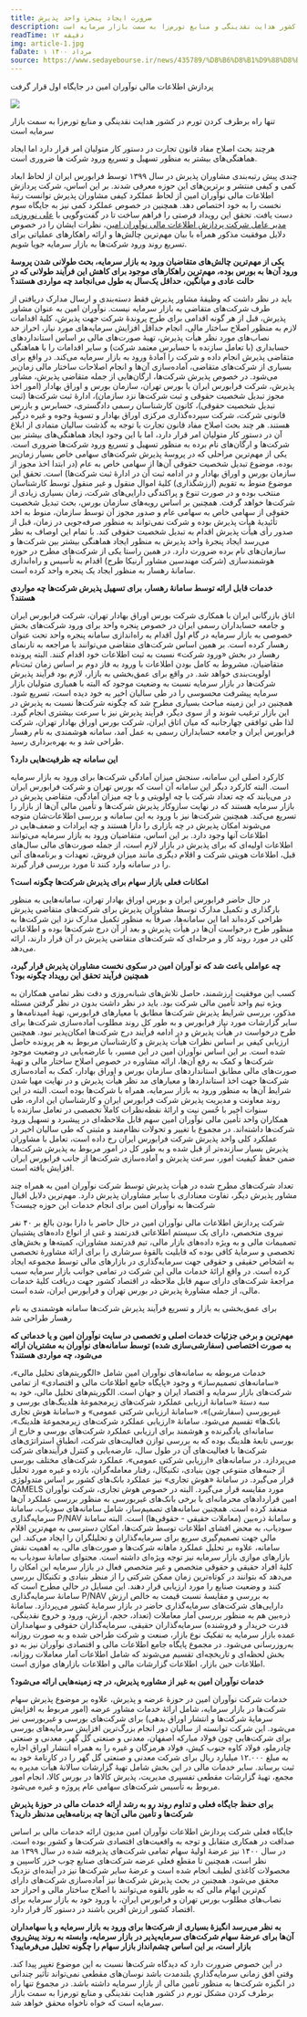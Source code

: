 ```yaml
---
title: ضرورت ایجاد پنجرۀ واحد پذیرش
description: تنها راه برطرف کردن تورم در کشور هدایت نقدینگی و منابع تورم‌زا به سمت بازار سرمایه است
readTime: ۱۲ دقیقه
img: article-1.jpg
faDate: ۱ مرداد ۱۴۰۰ 
source: https://www.sedayebourse.ir/news/435789/%D8%B6%D8%B1%D9%88%D8%B1%D8%AA-%D8%A7%DB%8C%D8%AC%D8%A7%D8%AF-%D9%BE%D9%86%D8%AC%D8%B1%DB%80-%D9%88%D8%A7%D8%AD%D8%AF-%D9%BE%D8%B0%DB%8C%D8%B1%D8%B4
---
```

پردازش اطلاعات مالی نوآوران امین در جایگاه اول قرار گرفت

![](https://media.sedayebourse.ir/d/2021/07/16/3/1000777.jpg)
 
 تنها راه برطرف کردن تورم در کشور هدایت نقدینگی و منابع تورم‌زا به سمت بازار سرمایه است

هرچند بحث اصلاح مفاد قانون تجارت در دستور کار متولیان امر قرار دارد اما ایجاد هماهنگی‌های بیشتر به منظور تسهیل و تسریع ورود شرکت ها ضروری است.

چندی پیش رتبه‌بندی مشاوران پذیرش در سال ۱۳۹۹ توسط فرابورس ایران از لحاظ ابعاد کمی و کیفی منتشر و برترین‌های این حوزه معرفی شدند. بر این اساس، شرکت پردازش اطلاعات مالی نوآوران امین از لحاظ عملکرد کیفی مشاوران پذیرش توانست رتبۀ نخست را به خود اختصاص دهد. همچنین در خصوص عملکرد کمی نیز به جایگاه سوم دست یافت. تحقق این رویداد فرصتی را فراهم ساخت تا در گفت‌وگویی با [علی نوروزی، مدیر عامل شرکت پردازش اطلاعات مالی نوآوران امین](https://www.sedayebourse.ir/search?q=+%D9%86%D9%88%D8%A2%D9%88%D8%B1%D8%A7%D9%86+%D8%A7%D9%85%DB%8C%D9%86)، نظرات ایشان را در خصوص دلایل موفقیت مذکور همراه با بیان مهم‌ترین چالش‌ها و ارائه راهکارهای عملیاتی برای تسریع روند ورود شرکت‌ها به بازار سرمایه جویا شویم.


**یکی از مهم‌ترین چالش‌های متقاضیان ورود به بازار سرمایه، بحث طولانی شدن پروسۀ ورود آن‌ها به بورس بوده، مهم‌ترین راهکارهای موجود برای کاهش این فرآیند طولانی که در حالت عادی و میانگین، حداقل یک‌سال به طول می‌انجامد چه مواردی هستند؟**

باید در نظر داشت که وظیفۀ مشاور پذیرش فقط دسته‌بندی و ارسال مدارک دریافتی از طرف شرکت‌های متقاضی به بازار سرمایه نیست. نوآوران امین به عنوان مشاور پذیرش، قبل از هر گونه اقدامی برای طرح پروندۀ شرکت جهت پذیرش، کلیۀ اقدامات لازم به منظور اصلاح ساختار مالی، انجام حداقل افزایش سرمایه‌های مورد نیاز، احراز حد نصاب‌های مورد نظر هیأت پذیرش، تهیۀ صورت‌های مالی بر اساس استانداردهای حسابداری (با تعامل سازنده با حسابرس معتمد شرکت) و سایر اقدامات را با هماهنگی متقاضی پذیرش انجام داده و شرکت را آمادۀ ورود به بازار سرمایه می‌کند. در واقع برای بسیاری از شرکت‌های متقاضی، آماده‌سازی آن‌ها و انجام اصلاحات ساختار مالی زمان‌بر می‌شود.
در خصوص پذیرش شرکت‌ها، ارگان‌هایی از جمله متقاضی پذیرش، مشاور پذیرش، شرکت فرابورس ایران یا بورس تهران، سازمان بورس و اوراق بهادار (امور اخذ مجوز تبدیل شخصیت حقوقی و ثبت شرکت‌ها نزد سازمان)، ادارۀ ثبت شرکت‌ها (ثبت تبدیل شخصیت حقوقی)، کانون کارشناسان رسمی دادگستری، حسابرس و بازرس قانونی شرکت، شرکت سپرده‌گذاری مرکزی اوراق بهادار و تسویۀ وجوه و غیره درگیر هستند.
هر چند بحث اصلاح مفاد قانون تجارت با توجه به گذشت سالیان متمادی از ابلاغ آن در دستور کار متولیان امر قرار دارد، اما با این وجود ایجاد هماهنگی‌های بیشتر بین شرکت‌ها و ارگان‌های نام برده به منظور تسهیل و تسریع ورود شرکت‌ها ضروری است. یکی از مهم‌ترین مراحلی که در پروسۀ پذیرش شرکت‌های سهامی خاص بسیار زمان‌بر بوده، موضوع تبدیل شخصیت حقوقی آن‌ها از سهامی خاص به عام (در ابتدا اخذ مجوز از سازمان بورس و اوراق بهادار و در ادامه ثبت آن در ادارۀ ثبت شرکت‌ها) است. تحقق این موضوع منوط به تقویم (ارزشگذاری) کلیۀ اموال منقول و غیر منقول توسط کارشناسان منتخب بوده و در صورت تنوع و پراکندگی دارایی‌های شرکت، زمان بسیاری زیادی از شرکت‌ها خواهد گرفت. همچنین بر اساس رویه‌های سازمان بورس، بحث تبدیل شخصیت حقوقی از سهامی خاص به سهامی عام و صدور مجوز آن توسط سازمان، منوط به اخد تأئیدیۀ هیأت پذیرش بوده و شرکت نمی‌تواند به منظور صرفه‌جویی در زمان، قبل از صدور رأی هیأت پذیرش اقدام به تبدیل شخصیت حقوقی کند.
با تمام این اوصاف به نظر می‌رسد ایجاد پنجرۀ واحد پذیرش به منظور ایجاد هماهنگی بیشتر بین شرکت‌ها و سازمان‌های نام برده ضرورت دارد. در همین راستا یکی از شرکت‌های مطرح در حوزه هوشمندسازی (شرکت مهندسین مشاور آرنیکا طرح) اقدام به تأسیس و راه‌اندازی سامانۀ رهسار به منظور ایجاد یک پنجره واحد کرده است.


**خدمات قابل ارائه توسط سامانۀ رهسار، برای تسهیل پذیرش شرکت‌ها چه مواردی هستند؟**

اتاق بازرگانی ایران با همکاری شرکت بورس اوراق بهادار تهران، شرکت فرابورس ایران و جامعه حسابداران رسمی ایران در خصوص پنجره واحد برای ورود شرکت‌های بخش خصوصی به بازار سرمایه در گام اول اقدام به راه‌اندازی سامانه پنجره واحد تحت عنوان رهسار کرده است. بر همین اساس شرکت‌های متقاضی ‌می‌توانند با مراجعه به تارنمای رهسار در بخش «ورود شرکت» نسبت به ثبت اطلاعات خود اقدام کنند. البته پرونده متقاضیان، مشروط به کامل بودن اطلاعات با ورود به فاز دوم بر اساس زمان ثبت‌نام اولویت‌بندی خواهد شد.
در واقع برای عمق‌بخشی به بازار، لازم بود فرآیند پذیرش شرکت‌ها در بازار سرمایه نسبت به وضعیت موجود که البته با همیاری متولیان بازار سرمایه پیشرفت محسوسی را در طی سالیان اخیر به خود دیده است، تسریع شود. همچنین در این زمینه مباحث بسیاری مطرح شد که چگونه شرکت‌ها نسبت به پذیرش در این بازار ترغیب شوند و از سوی دیگر، فرآیند پذیرش نیز با سرعت بیشتری انجام گیرد. لذا طی توافقی چهارجانبه که میان اتاق ایران، شرکت بورس اوراق بهادار تهران، شرکت فرابورس ایران و جامعه حسابداران رسمی به عمل آمد، سامانه هوشمندی به نام رهسار طراحی شد و به بهره‌برداری رسید.


**این سامانه چه ظرفیت‌هایی دارد؟**

کارکرد اصلی این سامانه، سنجش میزان آمادگی شرکت‌ها برای ورود به بازار سرمایه است. البته کارکرد دیگر این سامانه آن است که بورس تهران و شرکت فرابورس ایران در ‌می‌یابند که چه تعداد شرکت با چه اولویتی و با چه میزان آمادگی، متقاضی پذیرش در بازار سرمایه هستند که در نهایت سازوکار پذیرش شرکت‌ها و تأمین مالی آن‌ها از بازار را تسریع می‌کند. همچنین شرکت‌ها نیز با ورود به این سامانه و بررسی اطلاعات‌شان متوجه ‌می‌شوند امکان پذیرش در چه بازاری را دارا هستند و چه ایرادات و ضعف‌هایی در اطلاعات آنها وجود دارد. بر این اساس، متقاضیان ورود به بازار سرمایه ‌می‌توانند اطلاعات اولیه‌ای که برای پذیرش در بازار لازم است، از جمله صورت‌های مالی سال‌های قبل، اطلاعات هویتی شرکت و اقلام دیگری مانند میزان فروش، تعهدات و برنامه‌های آتی را در سامانه وارد کنند تا مورد بررسی قرار گیرند.


**امکانات فعلی بازار سهام برای پذیرش شرکت‌ها چگونه است؟**

در حال حاضر فرابورس ایران و بورس اوراق بهادار تهران، سامانه‌هایی به منظور بارگذاری و تکمیل مدارک توسط مشاوران پذیرش برای شرکت‌های متقاضی پذیرش طراحی کرده‌اند اما این سامانه‌ها، صرفاً به منظور تکمیل مدارک نزد این شرکت‌ها به منظور طرح درخواست آن‌ها در هیأت پذیرش و بعد از آن درج شرکت‌ها بوده و اطلاعاتی کلی در مورد روند کار و مرحله‌ای که شرکت‌های متقاضی پذیرش در آن قرار دارند، ارائه می‌دهد.


**چه عواملی باعث شد که نو آوران امین در سکوی نخست مشاوران پذیرش قرار گیرد، همچنین فرآیند تحقق این رویداد چگونه بود؟**

کسب این موفقیت ارزشمند، حاصل تلاش‌های شبانه‌روزی و دقت نظر تمامی همکاران به ویژه تیم واحد تأمین مالی شرکت بود. باید در نظر داشت بدون در نظر گرفتن مسئله مذکور، بررسی شرایط پذیرش شرکت‌ها مطابق با معیارهای فرابورس، تهیۀ امیدنامه‌ها و سایر گزارشات مورد نیاز فرابورس و به طور کل روند مطلوب آماده‌سازی شرکت‌ها برای طرح درخواست در هیأت پذیرش و در ادامه فرآیند درج شرکت‌ها امکان‌پذیر نبود. همچنین ارزیابی کیفی بر اساس نظرات هیأت پذیرش و کارشناسان مربوط به هر پرونده حاصل شده است. بر این اساس نوآوران امین در این مسیر، با عارضه‌یابی در وضعیت موجود شرکت‌ها و کمک به رفع آن‌ها، ارائه مشاوره در خصوص اصلاح ساختار مالی و تهیۀ صورت‌های مالی مطابق استانداردهای سازمان بورس و اوراق بهادار، کمک به آماده‌سازی شرکت‌ها جهت اخذ استانداردها و معیارهای مد نظر هیأت پذیرش و در نهایت مهیا شدن شرایط آن‌ها به منظور ورود به بازار سرمایه، همراه با شرکت‌ها بوده است. البته در این روند معاونت و مدیریت پذیرش شرکت فرابورس ایران و کارشناسان این اداره، طی سنوات اخیر با حُسن نیت و ارائۀ نقطه‌نظرات کاملاً تخصصی در تعامل سازنده با همکاران واحد تأمین مالی نوآوران امین سهم قابل ملاحظه‌ای در پیشبرد و تسهیل ورود شرکت‌ها داشته‌اند. در مجموع با تغییر و تحولات نظام‌مند و مثبتی که طی سالیان اخیر در عملکرد کلی واحد پذیرش شرکت فرابورس ایران رخ داده است، تعامل با مشاوران پذیرش بسیار سازنده‌تر از قبل شده و به طور کل در امور مربوط به پذیرش شرکت‌ها، ضمن حفظ کیفیت امور، سرعت پذیرش و آماده‌سازی شرکت‌ها از جانب فرابورس ایران افزایش یافته است.

تعداد شرکت‌های مطرح شده در هیأت پذیرش توسط شرکت نوآوران امین به همراه چند مشاور پذیرش دیگر، تفاوت معناداری با سایر مشاوران پذیرش دارد. مهم‌ترین دلایل اقبال شرکت‌ها به نوآوران امین برای انجام خدمات این حوزه چیست؟

شرکت پردازش اطلاعات مالی نوآوران امین در حال حاضر با دارا بودن بالغ بر ۴۰ نفر نیروی متخصص، دارای یک سیستم اطلاعاتی قدرتمند و غنی از انواع داده‌های پشتیبان تصمیمات مالی و به ویژه داده‌های بازار مالی، تیم قدرتمند مشاوران، کمیته‌ها و بخش‌های تخصصی و سرمایۀ کافی بوده که قابلیت بالقوۀ سرشاری را برای ارائة مشاورۀ تخصصی به اشخاص حقیقی و حقوقی جهت سرمایه‌گذاری در بازارهای مالی توسط مجموعه ایجاد کرده است. در واقع ارائۀ خدمات مالی این شرکت در تمامی جوانب بازار سرمایه سبب مراجعۀ شرکت‌های دارای سهم قابل ملاحظه در اقتصاد کشور جهت دریافت کلیۀ خدمات مالی، از جمله مشاورۀ پذیرش در بورس تهران و فرابورس ایران، شده است.

برای عمق‌بخشی به بازار و تسریع فرآیند پذیرش شرکت‌ها سامانه هوشمندی به نام رهسار طراحی شد


**مهم‌ترین و برخی جزئیات خدمات اصلی و تخصصی در سایت نوآوران امین و یا خدماتی که به صورت اختصاصی (سفارشی‌سازی شده) توسط سامانه‌های نوآوران به مشتریان ارائه می‌شود، چه مواردی هستند؟**

خدمات مربوطه به سامانه‌های نوآوران امین شامل «الگوریتم‌های تحلیل مالی»، «سامانه‌های تصمیم‌ساز» و وجود «پایگاه جامع اطلاعات مالی و اقتصادی» از تمامی شرکت‌های بازار سرمایه و اقتصاد ایران و جهان است. الگوریتم‌های تحلیل مالی، خود به سه دستۀ «سامانۀ ارزیابی عملکرد شرکت‌های زیرمجموعۀ هلدینگ‌های بورسی و غیربورسی (سفارشی)»، «سامانۀ ارزیابی شرکتی عمومی» و «سامانۀ هوش تجاری بانک‌ها» تقسیم می‌شود. سامانۀ «ارزیابی عملکرد شرکت‌های زیرمجموعۀ هلدینگ»، سامانه‌ای یادگیرنده و هوشمند برای ارزیابی عملکرد شرکت‌های بورسی و خارج از بورسی تابعۀ هلدینگ بوده که به بررسی توازن فعالیت‌های شرکت، انطباق استراتژی‌های شرکت‌ها با فعالیت‌های آن در طول سال، عارضه‌یابی و کنترل فرآیندهای شرکت می‌پردازد. در سامانه‌های «ارزیابی شرکتی عمومی»، عملکرد شرکت‌های مختلف بورسی از جنبه‌های متنوعی چون بنیادی، تکنیکال، رفتار معامله‌گران، بازده و غیره مورد تحلیل قرار می‌گیرد. در سامانۀ «هوش تجاری» نیز عملکرد بانک‌های کشور بر اساس متدولوژی CAMELS مورد مقایسه قرار می‌گیرد. البته در خصوص هوش تجاری، شرکت نوآوران امین قراردادهای محرمانه‌ای با برخی بانک‌های غیربورسی به منظور بررسی عملکرد آن‌ها منعقد کرده است. همچنین سامانه‌های تصمیم‌ساز، شامل سامانه‌های سودیاب، سامانۀ سرمایه‌گذاری P/NAV و سامانۀ ذره‌بین (معاملات حقیقی - حقوقی‌ها) است. البته سامانۀ سودیاب، به محض افشای اطلاعات توسط شرکت‌ها، امکان دسترسی به مهم‌ترین اقلام مالی جهت تصمیم‌گیری سریع برای سرمایه‌گذاران و تحلیلگران را ایجاد می‌کند. این سامانه، علاوه بر تحلیل عملکرد ماهانه شرکت‌ها و صورت‌های مالی، به اهمیت نقش بازارهای موازی بازار سرمایه نیز توجه ویژه‌ای داشته است. محتوای سامانۀ سودیاب به کلیۀ افراد حقیقی و حقوقی متخصص و غیر متخصص فعال در بازار سرمایه این امکان را می‌دهد که بتوانند در کوتاه‌ترین زمان ممکن شرکتی را از منظر بنیادی و تکنیکال بررسی کنند و وضعیت صنایع را مورد ارزیابی قرار دهند. این مسایل در حالی مطرح است که سامانۀ سرمایه‌گذاری P/NAV به بررسی و مقایسۀ نسبت قیمت به خالص ارزش دارایی‌های شرکت‌های سرمایه‌گذاری حاضر در بازار سرمایۀ کشور می‌پردازد. سامانۀ ذره‌بین هم به منظور بررسی آمار معاملات (تعداد، حجم، ارزش، ورود و خروج نقدینگی، قدرت خریدار و فروشنده) سرمایه‌گذاران حقیقی، سرمایه‌گذاران حقوقی و سهامداران عمده بازار سرمایه به تفکیک نوع بازار، صنعت و شرکت طراحی شده و به صورت روزانه به‌روزرسانی می‌شود. در مجموع پایگاه جامع اطلاعات مالی و اقتصادی نوآوران نیز به دو بخش لحظه‌ای و تاریخچه‌ای تقسیم می‌شوند که شامل اطلاعات آمار معاملات روزانه، اطلاعات حین بازار، اطلاعات گزارشات مالی و اطلاعات بازارهای موازی است.


**خدمات نوآوران امین به غیر از مشاوره پذیرش، در چه زمینه‌هایی ارائه می‌شود؟**

خدمات شرکت نوآوران امین در حوزۀ عرضه و پذیرش، علاوه بر موضوع پذیرش سهام شرکت‌ها در بازار سرمایه، شامل ارائۀ خدمات مشاور عرضه (امور مربوط به افزایش سرمایۀ شرکت‌ها و انتشار اوراق بدهی) برای شرکت‌های بورسی و غیربورسی نیز می‌شود. این شرکت توانسته از سالیان دور انجام بزرگ‌ترین افزایش سرمایه‌های بورسی برای شرکت‌هایی چون فولاد مبارکه اصفهان، معدنی و صنعتی گل گهر، معدنی و صنعتی چادرملو، فولاد کاوه جنوب کیش، فولاد هرمزگان و غیره را به همراه انتشار اوراق اجاره به مبلغ ۱۲.۰۰۰ میلیارد ریال برای شرکت معدنی و صنعتی گل گهر را در کارنامۀ خود به ثبت برساند. سایر خدمات مالی در این بخش شامل تهیۀ گزارشات سالانۀ هیأت مدیره به مجمع، تهیۀ گزارشات مقطعی تفسیری مدیریت، پذیرش کالاها در بورس کالا، انجام امور مربوط به تأسیس شرکت‌های سهامی عام پروژه و غیره می‌شود.


**برای حفظ جایگاه فعلی و تداوم روند رو به رشد ارائه خدمات مالی در حوزۀ پذیرش شرکت‌ها و تأمین مالی آن‌ها چه برنامه‌هایی مدنظر دارید؟**

جایگاه فعلی شرکت پردازش اطلاعات نوآوران امین مدیون ارائه خدمات مالی بر اساس صداقت در همکاری متقابل و توجه به واقعیت‌های اقتصادی شرکت‌ها و کشور بوده است. در سال ۱۴۰۰ نیز عرضۀ اولیۀ سهام تمامی شرکت‌های پذیرفته شده در سال ۱۳۹۹ مد نظر است، همچنین تا مقطع فعلی عرضه شرکت‌های صنایع چوب خزر کاسپین و محصولات کاغذی لطیف انجام شده است و عرضۀ سایر شرکت‌ها نیز در آینده‌ای نزدیک محقق می‌شود. همچنین در بحث پذیرش شرکت‌ها نیز آماده‌سازی شرکت‌های دارای کم‌ترین ابهام مالی که به طور بالقوه می‌توانند با اصلاح ساختار مالی و احراز حد نصاب‌های مطلوب بورس تهران و فرابورس ایران، با ورود خود به بازار سرمایه برای اقتصاد کشور ارزش آفرین باشند در دستور کار قرار دارد.


**به نظر می‌رسد انگیزۀ بسیاری از شرکت‌ها برای ورود به بازار سرمایه و یا سهامداران آن‌ها برای عرضۀ سهام شرکت‌های سرمایه‌پذیر در بازار سرمایه، وابسته به روند پیش‌روی بازار است، بر این اساس چشم‌انداز بازار سهام را چگونه تحلیل می‌فرمایید؟**

در این خصوص ضرورت دارد که دیدگاه شرکت‌ها نسبت به این موضوع تغییر پیدا کند. وقتی افق زمانی سرمایه‌گذاری بلندمدت باشد نوسان‌های مقطعی نمی‌تواند تأثیر چندانی در انگیزه شرکت‌ها به منظور تأمین مالی از بازار سرمایه داشته باشد. در مجموع تنها راه برطرف کردن مشکل تورم در کشور هدایت نقدینگی و منابع تورم‌زا به سمت بازار سرمایه است که خواه ناخواه محقق خواهد شد.